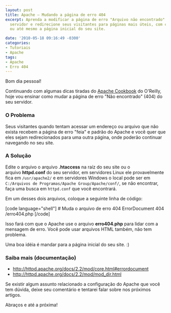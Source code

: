 ```yaml
---
layout: post
title: Apache – Mudando a página de erro 404
excerpt: Aprenda a modificar a página de erro "Arquivo não encontrado" (404) do seu
  servidor e redirecione seus visitantes para páginas mais úteis, com conteúdo relevante
  ou até mesmo a página inicial do seu site.

date: '2010-05-18 09:16:49 -0300'
categories:
- Tutoriais
- Apache
tags:
- Apache
- Erro 404
---
```

<p>Bom dia pessoal!</p>
<p>Continuando com algumas dicas tiradas do <a title="Apache Cookbook, O'Reilly" href="http://oreilly.com/catalog/9780596001919">Apache Cookbook</a> do O'Reilly, hoje vou ensinar como mudar a página de erro "Não encontrado" (404) do seu servidor.</p>
<h3>O Problema</h3>
<p>Seus visitantes quando tentam acessar um endereço ou arquivo que não exista recebem a página de erro "feia" e padrão do Apache e você quer que eles sejam redirecionados para uma outra página, onde poderão continuar navegando no seu site.</p>
<h3>A Solução</h3>
<p>Edite o arquivo o arquivo <strong>.htaccess</strong> na raíz do seu site ou o arquivo <strong>httpd.conf</strong> do seu servidor, em servidores Linux ele provavelmente fica em <code>/usr/apache2/</code> e em servidores Windows o local pode ser em <code>C:/Arquivos de Programas/Apache Group/Apache/conf/</code>, se não encontrar, faça uma busca em <code>httpd.conf</code> que você encontrará.</p>
<p>Em um desses dois arquivos, coloque a seguinte linha de código:</p>
<p>[code language="shell"]
# Muda o arquivo de erro 404
ErrorDocument 404 /erro404.php
[/code]</p>
<p>Isso fará com que o Apache use o arquivo <strong>erro404.php</strong> para lidar com a mensagem de erro. Você pode usar arquivos HTML também, não tem problema.</p>
<p>Uma boa idéia é mandar para a página inicial do seu site. :)</p>
<h3>Saiba mais (documentação)</h3>
<ul>
<li><a title="Apache - Error Document" href="http://httpd.apache.org/docs/2.2/mod/core.html#errordocument">http://httpd.apache.org/docs/2.2/mod/core.html#errordocument</a></li>
<li><a title="Apache - mod_dir" href="http://httpd.apache.org/docs/2.2/mod/mod_dir.html">http://httpd.apache.org/docs/2.2/mod/mod_dir.html</a></li>
</ul>
<p>Se existir algum assunto relacionado a configuração do Apache que você tem dúvida, deixe seu comentário e tentarei falar sobre nos próximos artigos.</p>
<p>Abraços e até a próxima!</p>
